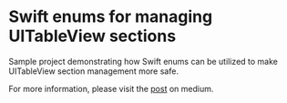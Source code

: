 # Swift enums for managing UITableView sections

Sample project demonstrating how Swift enums can be utilized to make UITableView section management more safe.

For more information, please visit the [post](https://medium.com/@marioboikov/swift-enums-for-managing-uitableview-sections-dfb6ec58f485#.bqi4dzt1r) on medium.
